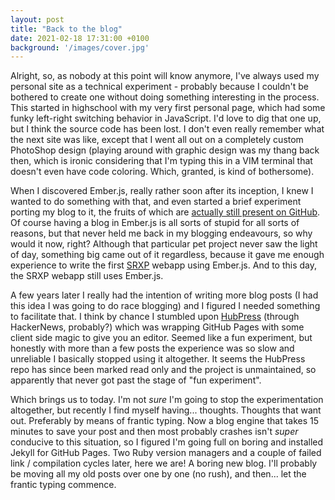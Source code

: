 ```yaml
---
layout: post
title: "Back to the blog"
date: 2021-02-18 17:31:00 +0100
background: '/images/cover.jpg'
---
```

Alright, so, as nobody at this point will know anymore, I've always used my personal site as a technical experiment - probably because I couldn't be bothered to create one without doing something interesting in the process. This started in highschool with my very first personal page, which had some funky left-right switching behavior in JavaScript. I'd love to dig that one up, but I think the source code has been lost. I don't even really remember what the next site was like, except that I went all out on a completely custom PhotoShop design (playing around with graphic design was my thang back then, which is ironic considering that I'm typing this in a VIM terminal that doesn't even have code coloring. Which, granted, is kind of bothersome).

When I discovered Ember.js, really rather soon after its inception, I knew I wanted to do something with that, and even started a brief experiment porting my blog to it, the fruits of which are [actually still present on GitHub][metaphoricjs]. Of course having a blog in Ember.js is all sorts of stupid for all sorts of reasons, but that never held me back in my blogging endeavours, so why would it now, right? Although that particular pet project never saw the light of day, something big came out of it regardless, because it gave me enough experience to write the first [SRXP][srxp] webapp using Ember.js. And to this day, the SRXP webapp still uses Ember.js.

A few years later I really had the intention of writing more blog posts (I had this idea I was going to do race blogging) and I figured I needed something to facilitate that. I think by chance I stumbled upon [HubPress][hubpress] (through HackerNews, probably?) which was wrapping GitHub Pages with some client side magic to give you an editor. Seemed like a fun experiment, but honestly with more than a few posts the experience was so slow and unreliable I basically stopped using it altogether. It seems the HubPress repo has since been marked read only and the project is unmaintained, so apparently that never got past the stage of "fun experiment".

Which brings us to today. I'm not _sure_ I'm going to stop the experimentation altogether, but recently I find myself having... thoughts. Thoughts that want out. Preferably by means of frantic typing. Now a blog engine that takes 15 minutes to save your post and then most probably crashes isn't _super_ conducive to this situation, so I figured I'm going full on boring and installed Jekyll for GitHub Pages. Two Ruby version managers and a couple of failed link / compilation cycles later, here we are! A boring new blog. I'll probably be moving all my old posts over one by one (no rush), and then... let the frantic typing commence.

[hubpress]: https://github.com/HubPress/hubpress.io
[metaphoricjs]: https://github.com/ElteHupkes/MetaphoricJS
[srxp]: https://www.srxp.com
